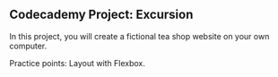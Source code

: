 ## Codecademy Project: Excursion

In this project, you will create a fictional tea shop website on your own computer.

Practice points: Layout with Flexbox.
